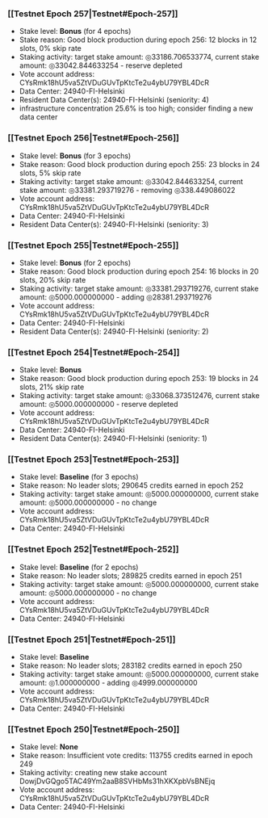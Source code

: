 ### [[Testnet Epoch 257|Testnet#Epoch-257]]
* Stake level: **Bonus** (for 4 epochs)
* Stake reason: Good block production during epoch 256: 12 blocks in 12 slots, 0% skip rate
* Staking activity: target stake amount: ◎33186.706533774, current stake amount: ◎33042.844633254 - reserve depleted
* Vote account address: CYsRmk18hU5va5ZtVDuGUvTpKtcTe2u4ybU79YBL4DcR
* Data Center: 24940-FI-Helsinki
* Resident Data Center(s): 24940-FI-Helsinki (seniority: 4)
* infrastructure concentration 25.6% is too high; consider finding a new data center
### [[Testnet Epoch 256|Testnet#Epoch-256]]
* Stake level: **Bonus** (for 3 epochs)
* Stake reason: Good block production during epoch 255: 23 blocks in 24 slots, 5% skip rate
* Staking activity: target stake amount: ◎33042.844633254, current stake amount: ◎33381.293719276 - removing ◎338.449086022
* Vote account address: CYsRmk18hU5va5ZtVDuGUvTpKtcTe2u4ybU79YBL4DcR
* Data Center: 24940-FI-Helsinki
* Resident Data Center(s): 24940-FI-Helsinki (seniority: 3)
### [[Testnet Epoch 255|Testnet#Epoch-255]]
* Stake level: **Bonus** (for 2 epochs)
* Stake reason: Good block production during epoch 254: 16 blocks in 20 slots, 20% skip rate
* Staking activity: target stake amount: ◎33381.293719276, current stake amount: ◎5000.000000000 - adding ◎28381.293719276
* Vote account address: CYsRmk18hU5va5ZtVDuGUvTpKtcTe2u4ybU79YBL4DcR
* Data Center: 24940-FI-Helsinki
* Resident Data Center(s): 24940-FI-Helsinki (seniority: 2)
### [[Testnet Epoch 254|Testnet#Epoch-254]]
* Stake level: **Bonus**
* Stake reason: Good block production during epoch 253: 19 blocks in 24 slots, 21% skip rate
* Staking activity: target stake amount: ◎33068.373512476, current stake amount: ◎5000.000000000 - reserve depleted
* Vote account address: CYsRmk18hU5va5ZtVDuGUvTpKtcTe2u4ybU79YBL4DcR
* Data Center: 24940-FI-Helsinki
* Resident Data Center(s): 24940-FI-Helsinki (seniority: 1)
### [[Testnet Epoch 253|Testnet#Epoch-253]]
* Stake level: **Baseline** (for 3 epochs)
* Stake reason: No leader slots; 290645 credits earned in epoch 252
* Staking activity: target stake amount: ◎5000.000000000, current stake amount: ◎5000.000000000 - no change
* Vote account address: CYsRmk18hU5va5ZtVDuGUvTpKtcTe2u4ybU79YBL4DcR
* Data Center: 24940-FI-Helsinki
### [[Testnet Epoch 252|Testnet#Epoch-252]]
* Stake level: **Baseline** (for 2 epochs)
* Stake reason: No leader slots; 289825 credits earned in epoch 251
* Staking activity: target stake amount: ◎5000.000000000, current stake amount: ◎5000.000000000 - no change
* Vote account address: CYsRmk18hU5va5ZtVDuGUvTpKtcTe2u4ybU79YBL4DcR
* Data Center: 24940-FI-Helsinki
### [[Testnet Epoch 251|Testnet#Epoch-251]]
* Stake level: **Baseline**
* Stake reason: No leader slots; 283182 credits earned in epoch 250
* Staking activity: target stake amount: ◎5000.000000000, current stake amount: ◎1.000000000 - adding ◎4999.000000000
* Vote account address: CYsRmk18hU5va5ZtVDuGUvTpKtcTe2u4ybU79YBL4DcR
* Data Center: 24940-FI-Helsinki
### [[Testnet Epoch 250|Testnet#Epoch-250]]
* Stake level: **None**
* Stake reason: Insufficient vote credits: 113755 credits earned in epoch 249
* Staking activity: creating new stake account DowjDvGQgo5TAC49Ym2aaB8SVHbMs31hXKXpbVsBNEjq
* Vote account address: CYsRmk18hU5va5ZtVDuGUvTpKtcTe2u4ybU79YBL4DcR
* Data Center: 24940-FI-Helsinki